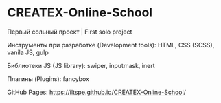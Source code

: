 # CREATEX-Online-School

Первый сольный проект | First solo project

Инструменты при разработке (Development tools): HTML, CSS (SCSS), vanila JS, gulp

Библиотеки JS (JS library): swiper, inputmask, inert

Плагины (Plugins): fancybox

GitHub Pages: https://iltspe.github.io/CREATEX-Online-School/
